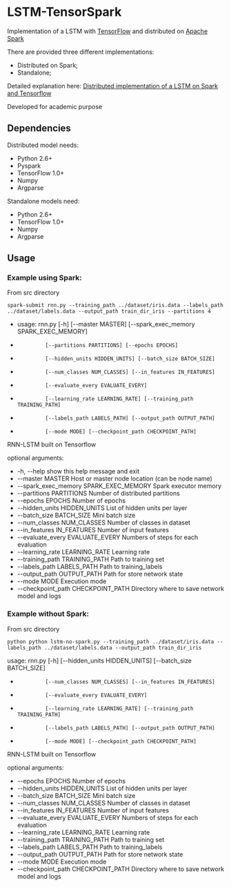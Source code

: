 # LSTM-TensorSpark

Implementation of a LSTM with [TensorFlow](https://www.tensorflow.org/) and distributed on [Apache Spark](http://spark.apache.org/) 

There are provided three different implementations:

- Distributed on Spark;
- Standalone;

Detailed explanation here: [Distributed implementation of a LSTM on Spark and Tensorflow](http://www.slideshare.net/emanueldinardo/distributed-implementation-of-a-lstm-on-spark-and-tensorflow-69787635)

Developed for academic purpose


## Dependencies

Distributed model needs:
- Python 2.6+
- Pyspark
- TensorFlow 1.0+
- Numpy
- Argparse

Standalone models need:
- Python 2.6+
- TensorFlow 1.0+
- Numpy
- Argparse


## Usage

### Example using Spark: 

From src directory

```
spark-submit rnn.py --training_path ../dataset/iris.data --labels_path ../dataset/labels.data --output_path train_dir_iris --partitions 4
```

* usage: rnn.py [-h] [--master MASTER] [--spark_exec_memory SPARK_EXEC_MEMORY]
*              [--partitions PARTITIONS] [--epochs EPOCHS]
*              [--hidden_units HIDDEN_UNITS] [--batch_size BATCH_SIZE]
*              [--num_classes NUM_CLASSES] [--in_features IN_FEATURES]
*              [--evaluate_every EVALUATE_EVERY]
*              [--learning_rate LEARNING_RATE] [--training_path TRAINING_PATH]
*              [--labels_path LABELS_PATH] [--output_path OUTPUT_PATH]
*              [--mode MODE] [--checkpoint_path CHECKPOINT_PATH]

RNN-LSTM built on Tensorflow

optional arguments:
*  -h, --help            show this help message and exit
*  --master MASTER       Host or master node location (can be node name)
*  --spark_exec_memory SPARK_EXEC_MEMORY
                        Spark executor memory
*  --partitions PARTITIONS
                        Number of distributed partitions
*  --epochs EPOCHS       Number of epochs
*  --hidden_units HIDDEN_UNITS
                        List of hidden units per layer
*  --batch_size BATCH_SIZE
                        Mini batch size
*  --num_classes NUM_CLASSES
                        Number of classes in dataset
*  --in_features IN_FEATURES
                        Number of input features
*  --evaluate_every EVALUATE_EVERY
                        Numbers of steps for each evaluation
*  --learning_rate LEARNING_RATE
                        Learning rate
*  --training_path TRAINING_PATH
                        Path to training set
*  --labels_path LABELS_PATH
                        Path to training_labels
*  --output_path OUTPUT_PATH
                        Path for store network state
*  --mode MODE           Execution mode
*  --checkpoint_path CHECKPOINT_PATH
                        Directory where to save network model and logs


### Example without Spark:

From src directory

```
python python lstm-no-spark.py --training_path ../dataset/iris.data --labels_path ../dataset/labels.data --output_path train_dir_iris

```

usage: rnn.py [-h] [--hidden_units HIDDEN_UNITS] [--batch_size BATCH_SIZE]
*              [--num_classes NUM_CLASSES] [--in_features IN_FEATURES]
*              [--evaluate_every EVALUATE_EVERY]
*              [--learning_rate LEARNING_RATE] [--training_path TRAINING_PATH]
*              [--labels_path LABELS_PATH] [--output_path OUTPUT_PATH]
*              [--mode MODE] [--checkpoint_path CHECKPOINT_PATH]

RNN-LSTM built on Tensorflow

optional arguments:
*  --epochs EPOCHS       Number of epochs
*  --hidden_units HIDDEN_UNITS
                        List of hidden units per layer
*  --batch_size BATCH_SIZE
                        Mini batch size
*  --num_classes NUM_CLASSES
                        Number of classes in dataset
*  --in_features IN_FEATURES
                        Number of input features
*  --evaluate_every EVALUATE_EVERY
                        Numbers of steps for each evaluation
*  --learning_rate LEARNING_RATE
                        Learning rate
*  --training_path TRAINING_PATH
                        Path to training set
*  --labels_path LABELS_PATH
                        Path to training_labels
*  --output_path OUTPUT_PATH
                        Path for store network state
*  --mode MODE           Execution mode
*  --checkpoint_path CHECKPOINT_PATH
                        Directory where to save network model and logs